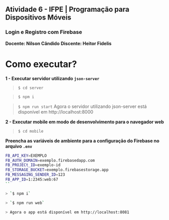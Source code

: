 ## Atividade 6 - IFPE | Programação para Dispositivos Móveis

### Login e Registro com Firebase

**Docente: Nilson Cândido**
**Discente: Heitor Fidelis**

# Como executar?

**1 - Executar servidor utilizando `json-server`**
> `$ cd server`

> `$ npm i`

> `$ npm run start`
> Agora o servidor utilizando json-server está disponível em http://localhost:8000

**2 - Executar mobile em modo de desenvolvimento para o navegador web**

> `$ cd mobile`

**Preencha as variáveis de ambiente para a configuração do Firebase no arquivo `.env`**
```bash
FB_API_KEY=EXEMPLO
FB_AUTH_DOMAIN=exemplo.firebasedapp.com
FB_PROJECt_ID=exemplo-id
FB_STORAGE_BUCKET=exemplo.firebasestorage.app
FB_MESSAGING_SENDER_ID=123
FB_APP_ID=1:2345:web:67
``

> `$ npm i`

> `$ npm run web`

> Agora o app está disponível em http://localhost:8081
